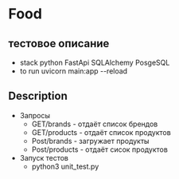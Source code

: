 # Food

## тестовое описание

- stack python FastApi SQLAlchemy PosgeSQL
- to run uvicorn main:app --reload

## Description

- Запросы
  - GET/brands - отдаёт список брендов
  - GET/products - отдаёт список продуктов
  - Post/brands - загружает продукты
  - Post/products - отдаёт сисок продуктов
- Запуск тестов
  - python3 unit_test.py

